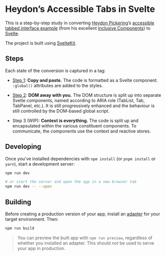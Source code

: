 # Heydon’s Accessible Tabs in Svelte

This is a step-by-step study in converting [Heydon Pickering](https://heydonworks.com/)’s [accessible tabbed interface example](https://inclusive-components.design/tabbed-interfaces/) (from his excellent [Inclusive Components](https://inclusive-components.design/)) to [Svelte](https://svelte.dev).

The project is built using [SvelteKit](https://kit.svelte.dev).

## Steps

Each state of the conversion is captured in a tag:

  - [Step 1](https://github.com/aral/heydons-accessible-tabs-in-svelte/tree/step1): __Copy and paste.__ The code is formatted as a Svelte component. `:global()` attributes are added to the styles.

  - [Step 2](https://github.com/aral/heydons-accessible-tabs-in-svelte/tree/step1): __DOM away with you.__ The DOM structure is split up into separate Svelte components, named according to ARIA role (TabList, Tab, TabPanel, etc.). It is still progressively enhanced and the behaviour is still controlled by the DOM-based global script.

  - Step 3 (WIP): __Context is everything.__ The code is split up and encapsulated within the various constituent components. To communicate, the components use the context and reactive stores.

## Developing

Once you’ve installed dependencies with `npm install` (or `pnpm install` or `yarn`), start a development server:

```bash
npm run dev

# or start the server and open the app in a new browser tab
npm run dev -- --open
```

## Building

Before creating a production version of your app, install an [adapter](https://kit.svelte.dev/docs#adapters) for your target environment. Then:

```bash
npm run build
```

> You can preview the built app with `npm run preview`, regardless of whether you installed an adapter. This should _not_ be used to serve your app in production.
